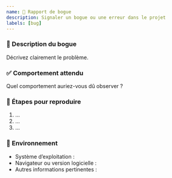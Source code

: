 ```yaml
---
name: 🐛 Rapport de bogue
description: Signaler un bogue ou une erreur dans le projet
labels: [bug]
---
```


### 🐞 Description du bogue
Décrivez clairement le problème.

### ✅ Comportement attendu
Quel comportement auriez-vous dû observer ?

### 🔁 Étapes pour reproduire
1. ...
2. ...
3. ...

### 🧪 Environnement
- Système d’exploitation :
- Navigateur ou version logicielle :
- Autres informations pertinentes :
